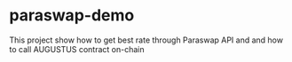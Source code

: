 # paraswap-demo
This project show how to get best rate through Paraswap API and and how to call AUGUSTUS contract on-chain
